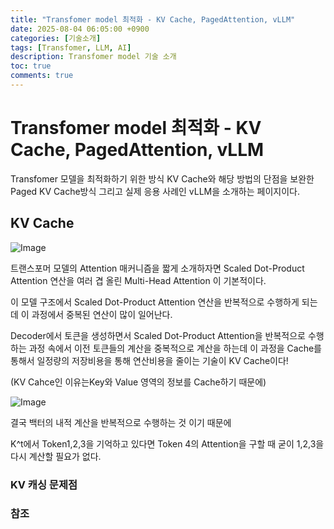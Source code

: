 ```yaml
---
title: "Transfomer model 최적화 - KV Cache, PagedAttention, vLLM"
date: 2025-08-04 06:05:00 +0900
categories: [기술소개]
tags: [Transfomer, LLM, AI]
description: Transfomer model 기술 소개
toc: true
comments: true
---
```


# Transfomer model 최적화 - KV Cache, PagedAttention, vLLM

Transfomer 모델을 최적화하기 위한 방식 KV Cache와 해당 방법의 단점을 보완한 Paged KV Cache방식 그리고 실제 응용 사례인 vLLM을 소개하는 페이지이다. 

## KV Cache

![Image](https://prod-files-secure.s3.us-west-2.amazonaws.com/e6db513d-ec54-40ff-aa74-2487b0bcfe15/d2dedcd2-1e43-4280-baf2-bb42f853c099/Untitled.png?X-Amz-Algorithm=AWS4-HMAC-SHA256&X-Amz-Content-Sha256=UNSIGNED-PAYLOAD&X-Amz-Credential=ASIAZI2LB4663JUYHGT6%2F20250804%2Fus-west-2%2Fs3%2Faws4_request&X-Amz-Date=20250804T071444Z&X-Amz-Expires=3600&X-Amz-Security-Token=IQoJb3JpZ2luX2VjEAcaCXVzLXdlc3QtMiJHMEUCIQDxKNy%2BSRMmRgXZh7K7y2erNE76a6ia9JHsr%2FKSYdp8NAIgJCgH93VSfTSjLIkDK5ESJiO%2FaVIVrpRHme8y3P4O2xcq%2FwMIQBAAGgw2Mzc0MjMxODM4MDUiDGVPKd1dfOIYee2u5SrcA%2BIgKLiyVvpj2yPj3T%2BWMrkQAR7sGjAuVwEBnOGaTGq0Yn2Vdjy0D%2FRXXzxMEbB%2F4HRe%2FNdgJ03%2FHmlnIzmAIiE%2FYPCokz9pRLnLh%2BATN95KfASfVs6B5PT%2Fw9FsI4395M9mUaVZYiIIKcmynWlWzpOB49lJl7GG5bEibW2jeAjwTJrdTe6dQHG5aBICY2Fv5vv7NzchpUqRAzYJ176C8BCug1byHO6zUNIVpnYctN3b1R8G%2FZtQ5dutCBU0fE%2BeRnvq7iTvpwBNofB0luYHJdKGtvM%2BchWT%2BZymk9cH%2B0WGcBDbOxTB6rkw4SY4RTUX%2BTDTltxXboTzwnghoRabSQQLNsgFO89qSRH%2FqGsKJ263qZtBIXATRjeZ169dS8iAL0XYwoPiM5tmzsaeX4yPHpXbjIcWZXn3iubvVP8GhkT18hF7pLHKiORhw5rnOubbRMKius9uEBeGGsVbLjJifJvTEDtu6ms4GgT1584TU%2B92sT%2FEAOgLr%2FuOUOxCdFj2kfTlywEW1VR568B1NN3MjAnH6vw2kRAOmdUaLtzmh6Ei7fPIO1urDkFLJC8USB2Nmd8edH1IJNBAslyqXn%2F%2FmA9ehT9O0XpRzww6P6ERF7PybyZJ%2FnHmsPecbri8MOO3wcQGOqUB72ofX0XGN1GZEW%2FqmJ0qidkRRxhLwrDSwKqnUVbQ0lUt1Y1SiY25r1NFUeoMD3R1cdJK8EQb85yRNN2J3v0WmZdaIv%2Frq74hZwX4S5FEW0uf0wGdBxlr56rYLpGeTcXowBRUDcXqJodlqI0%2FkBQGA9TBrfyPdN6Kj20%2Fkxf2o7G8fowsfZ5upp8lc6cEUHh6ehfN8m0Qdmeh%2FJnKLjEsssbC3eGe&X-Amz-Signature=5b0bb6749bf18c1cf729ad43c7cac31bf809e1a89787916a1264b5ad28ca5c87&X-Amz-SignedHeaders=host&x-amz-checksum-mode=ENABLED&x-id=GetObject)

트랜스포머 모델의 Attention 매커니즘을 짧게 소개하자면 Scaled Dot-Product Attention 연산을 여러 겹 올린 Multi-Head Attention 이 기본적이다.

이 모델 구조에서 Scaled Dot-Product Attention 연산을 반복적으로 수행하게 되는데 이 과정에서 중복된 연산이 많이 일어난다. 

Decoder에서 토큰을 생성하면서 Scaled Dot-Product Attention을 반복적으로 수행하는 과정 속에서 이전 토큰들의 계산을 중복적으로 계산을 하는데 이 과정을 Cache를 통해서 일정량의 저장비용을 통해 연산비용을 줄이는 기술이 KV Cache이다!

(KV Cahce인 이유는Key와 Value 영역의 정보를 Cache하기 때문에)

![Image](https://prod-files-secure.s3.us-west-2.amazonaws.com/e6db513d-ec54-40ff-aa74-2487b0bcfe15/75f005c6-c2f9-45e8-ad7a-efb9ebedb50e/Untitled.png?X-Amz-Algorithm=AWS4-HMAC-SHA256&X-Amz-Content-Sha256=UNSIGNED-PAYLOAD&X-Amz-Credential=ASIAZI2LB4663JUYHGT6%2F20250804%2Fus-west-2%2Fs3%2Faws4_request&X-Amz-Date=20250804T071444Z&X-Amz-Expires=3600&X-Amz-Security-Token=IQoJb3JpZ2luX2VjEAcaCXVzLXdlc3QtMiJHMEUCIQDxKNy%2BSRMmRgXZh7K7y2erNE76a6ia9JHsr%2FKSYdp8NAIgJCgH93VSfTSjLIkDK5ESJiO%2FaVIVrpRHme8y3P4O2xcq%2FwMIQBAAGgw2Mzc0MjMxODM4MDUiDGVPKd1dfOIYee2u5SrcA%2BIgKLiyVvpj2yPj3T%2BWMrkQAR7sGjAuVwEBnOGaTGq0Yn2Vdjy0D%2FRXXzxMEbB%2F4HRe%2FNdgJ03%2FHmlnIzmAIiE%2FYPCokz9pRLnLh%2BATN95KfASfVs6B5PT%2Fw9FsI4395M9mUaVZYiIIKcmynWlWzpOB49lJl7GG5bEibW2jeAjwTJrdTe6dQHG5aBICY2Fv5vv7NzchpUqRAzYJ176C8BCug1byHO6zUNIVpnYctN3b1R8G%2FZtQ5dutCBU0fE%2BeRnvq7iTvpwBNofB0luYHJdKGtvM%2BchWT%2BZymk9cH%2B0WGcBDbOxTB6rkw4SY4RTUX%2BTDTltxXboTzwnghoRabSQQLNsgFO89qSRH%2FqGsKJ263qZtBIXATRjeZ169dS8iAL0XYwoPiM5tmzsaeX4yPHpXbjIcWZXn3iubvVP8GhkT18hF7pLHKiORhw5rnOubbRMKius9uEBeGGsVbLjJifJvTEDtu6ms4GgT1584TU%2B92sT%2FEAOgLr%2FuOUOxCdFj2kfTlywEW1VR568B1NN3MjAnH6vw2kRAOmdUaLtzmh6Ei7fPIO1urDkFLJC8USB2Nmd8edH1IJNBAslyqXn%2F%2FmA9ehT9O0XpRzww6P6ERF7PybyZJ%2FnHmsPecbri8MOO3wcQGOqUB72ofX0XGN1GZEW%2FqmJ0qidkRRxhLwrDSwKqnUVbQ0lUt1Y1SiY25r1NFUeoMD3R1cdJK8EQb85yRNN2J3v0WmZdaIv%2Frq74hZwX4S5FEW0uf0wGdBxlr56rYLpGeTcXowBRUDcXqJodlqI0%2FkBQGA9TBrfyPdN6Kj20%2Fkxf2o7G8fowsfZ5upp8lc6cEUHh6ehfN8m0Qdmeh%2FJnKLjEsssbC3eGe&X-Amz-Signature=804c2ae615bc47cedac740ba347bca73ab2c2d533617e927304a362b380d9169&X-Amz-SignedHeaders=host&x-amz-checksum-mode=ENABLED&x-id=GetObject)

결국 백터의 내적 계산을 반복적으로 수행하는 것 이기 때문에

K^t에서 Token1,2,3을 기억하고 있다면 Token 4의 Attention을 구할 때 굳이 1,2,3을 다시 계산할 필요가 없다. 

### KV 캐싱 문제점

### 참조


